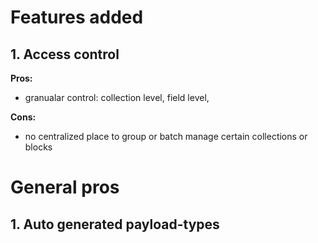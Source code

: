 
# Features added
## 1. Access control


**Pros:**
- granualar control: collection level, field level, 

**Cons:**
- no centralized place to group or batch manage certain collections or blocks



# General pros
## 1. Auto generated payload-types 

